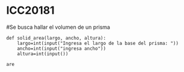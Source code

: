 # ICC20181
#Se busca hallar el volumen de un prisma

    def solid_area(largo, ancho, altura):
        largo=int(input("Ingresa el largo de la base del prisma: "))
        ancho=int(input("ingresa ancho"))
        altura=int(input())
 
    are
